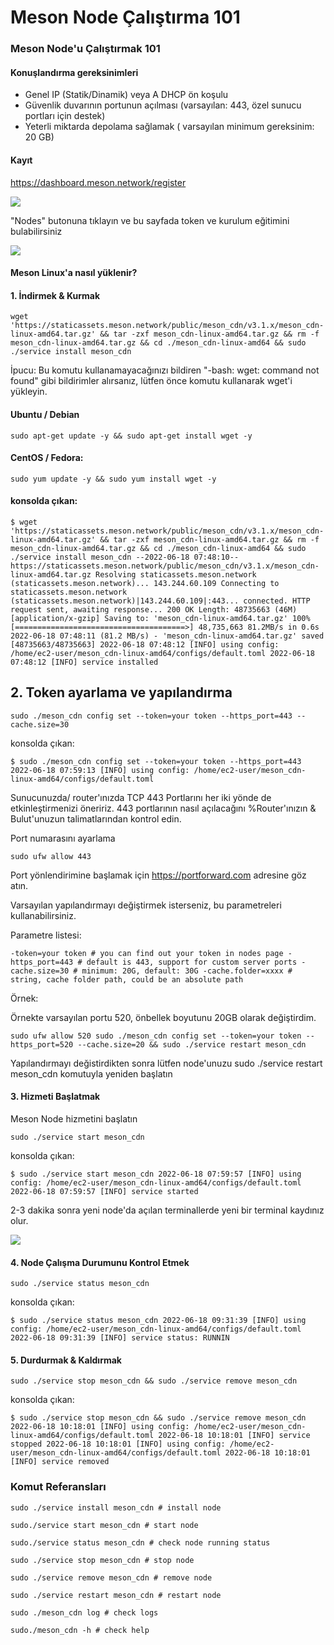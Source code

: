 # Meson Node Çalıştırma 101

### Meson Node'u Çalıştırmak 101

#### Konuşlandırma gereksinimleri

* Genel IP (Statik/Dinamik) veya A DHCP ön koşulu
* Güvenlik duvarının portunun açılması (varsayılan: 443, özel sunucu portları için destek)
* Yeterli miktarda depolama sağlamak ( varsayılan minimum gereksinim: 20 GB)

#### Kayıt

https://dashboard.meson.network/register

![](https://docs.meson.network/assets/run-meson-node-01.523c807a.png)

"Nodes" butonuna tıklayın ve bu sayfada token ve kurulum eğitimini bulabilirsiniz

![](https://docs.meson.network/assets/run-meson-node-02.9bf14d62.png)

#### Meson Linux'a nasıl yüklenir?

#### 1. İndirmek & Kurmak

`wget 'https://staticassets.meson.network/public/meson_cdn/v3.1.x/meson_cdn-linux-amd64.tar.gz' && tar -zxf meson_cdn-linux-amd64.tar.gz && rm -f meson_cdn-linux-amd64.tar.gz && cd ./meson_cdn-linux-amd64 && sudo ./service install meson_cdn`

İpucu: Bu komutu kullanamayacağınızı bildiren "-bash: wget: command not found" gibi bildirimler alırsanız, lütfen önce komutu kullanarak wget'i yükleyin.

#### Ubuntu / Debian

`sudo apt-get update -y && sudo apt-get install wget -y`

#### CentOS / Fedora:

`sudo yum update -y && sudo yum install wget -y`

#### konsolda çıkan:

`$ wget 'https://staticassets.meson.network/public/meson_cdn/v3.1.x/meson_cdn-linux-amd64.tar.gz' && tar -zxf meson_cdn-linux-amd64.tar.gz && rm -f meson_cdn-linux-amd64.tar.gz && cd ./meson_cdn-linux-amd64 && sudo ./service install meson_cdn --2022-06-18 07:48:10-- https://staticassets.meson.network/public/meson_cdn/v3.1.x/meson_cdn-linux-amd64.tar.gz Resolving staticassets.meson.network (staticassets.meson.network)... 143.244.60.109 Connecting to staticassets.meson.network (staticassets.meson.network)|143.244.60.109|:443... connected. HTTP request sent, awaiting response... 200 OK Length: 48735663 (46M) [application/x-gzip] Saving to: 'meson_cdn-linux-amd64.tar.gz' 100%[======================================>] 48,735,663 81.2MB/s in 0.6s 2022-06-18 07:48:11 (81.2 MB/s) - 'meson_cdn-linux-amd64.tar.gz' saved [48735663/48735663] 2022-06-18 07:48:12 [INFO] using config: /home/ec2-user/meson_cdn-linux-amd64/configs/default.toml 2022-06-18 07:48:12 [INFO] service installed`

## 2. Token ayarlama ve yapılandırma

`sudo ./meson_cdn config set --token=your token --https_port=443 --cache.size=30`

konsolda çıkan:

`$ sudo ./meson_cdn config set --token=your token --https_port=443 2022-06-18 07:59:13 [INFO] using config: /home/ec2-user/meson_cdn-linux-amd64/configs/default.toml`

Sunucunuzda/ router'ınızda TCP 443 Portlarını her iki yönde de etkinleştirmenizi öneririz. 443 portlarının nasıl açılacağını %Router'ınızın & Bulut'unuzun talimatlarından kontrol edin.

Port numarasını ayarlama

`sudo ufw allow 443`

Port yönlendirimine başlamak için https://portforward.com adresine göz atın.

Varsayılan yapılandırmayı değiştirmek isterseniz, bu parametreleri kullanabilirsiniz.

Parametre listesi:

`-token=your token # you can find out your token in nodes page -https_port=443 # default is 443, support for custom server ports -cache.size=30 # minimum: 20G, default: 30G -cache.folder=xxxx # string, cache folder path, could be an absolute path`

Örnek:

Örnekte varsayılan portu 520, önbellek boyutunu 20GB olarak değiştirdim.

`sudo ufw allow 520 sudo ./meson_cdn config set --token=your token --https_port=520 --cache.size=20 && sudo ./service restart meson_cdn`

Yapılandırmayı değistirdikten sonra lütfen node'unuzu sudo ./service restart meson\_cdn komutuyla yeniden başlatın

#### 3. Hizmeti Başlatmak

Meson Node hizmetini başlatın

`sudo ./service start meson_cdn`

konsolda çıkan:

`$ sudo ./service start meson_cdn 2022-06-18 07:59:57 [INFO] using config: /home/ec2-user/meson_cdn-linux-amd64/configs/default.toml 2022-06-18 07:59:57 [INFO] service started`

2-3 dakika sonra yeni node'da açılan terminallerde yeni bir terminal kaydınız olur.

![](https://docs.meson.network/assets/run-meson-node-03.5107cf26.png)

#### 4. Node Çalışma Durumunu Kontrol Etmek

`sudo ./service status meson_cdn`

konsolda çıkan:

`$ sudo ./service status meson_cdn 2022-06-18 09:31:39 [INFO] using config: /home/ec2-user/meson_cdn-linux-amd64/configs/default.toml 2022-06-18 09:31:39 [INFO] service status: RUNNIN`

#### 5. Durdurmak & Kaldırmak

`sudo ./service stop meson_cdn && sudo ./service remove meson_cdn`

konsolda çıkan:

`$ sudo ./service stop meson_cdn && sudo ./service remove meson_cdn 2022-06-18 10:18:01 [INFO] using config: /home/ec2-user/meson_cdn-linux-amd64/configs/default.toml 2022-06-18 10:18:01 [INFO] service stopped 2022-06-18 10:18:01 [INFO] using config: /home/ec2-user/meson_cdn-linux-amd64/configs/default.toml 2022-06-18 10:18:01 [INFO] service removed`

### Komut Referansları

`sudo ./service install meson_cdn # install node`

`sudo./service start meson_cdn # start node`

`sudo./service status meson_cdn # check node running status`

`sudo ./service stop meson_cdn # stop node`

`sudo ./service remove meson_cdn # remove node`

`sudo ./service restart meson_cdn # restart node`

`sudo ./meson_cdn log # check logs`

`sudo./meson_cdn -h # check help`
